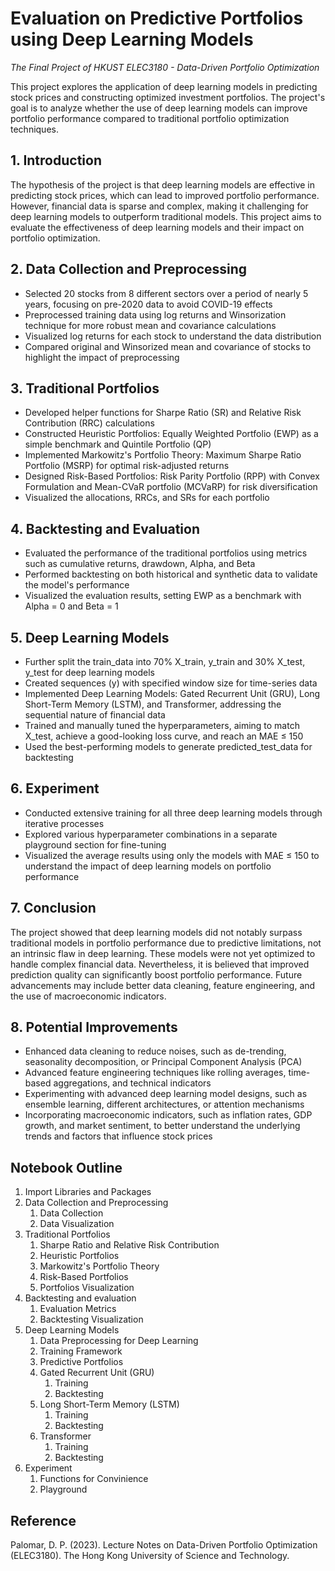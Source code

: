 # Evaluation on Predictive Portfolios using Deep Learning Models
*The Final Project of HKUST ELEC3180 - Data-Driven Portfolio Optimization*

This project explores the application of deep learning models in predicting stock prices and constructing optimized investment portfolios. The project's goal is to analyze whether the use of deep learning models can improve portfolio performance compared to traditional portfolio optimization techniques.

## 1. Introduction
The hypothesis of the project is that deep learning models are effective in predicting stock prices, which can lead to improved portfolio performance. However, financial data is sparse and complex, making it challenging for deep learning models to outperform traditional models. This project aims to evaluate the effectiveness of deep learning models and their impact on portfolio optimization.

## 2. Data Collection and Preprocessing
- Selected 20 stocks from 8 different sectors over a period of nearly 5 years, focusing on pre-2020 data to avoid COVID-19 effects
- Preprocessed training data using log returns and Winsorization technique for more robust mean and covariance calculations
- Visualized log returns for each stock to understand the data distribution
- Compared original and Winsorized mean and covariance of stocks to highlight the impact of preprocessing

## 3. Traditional Portfolios
- Developed helper functions for Sharpe Ratio (SR) and Relative Risk Contribution (RRC) calculations
- Constructed Heuristic Portfolios: Equally Weighted Portfolio (EWP) as a simple benchmark and Quintile Portfolio (QP)
- Implemented Markowitz's Portfolio Theory: Maximum Sharpe Ratio Portfolio (MSRP) for optimal risk-adjusted returns
- Designed Risk-Based Portfolios: Risk Parity Portfolio (RPP) with Convex Formulation and Mean-CVaR portfolio (MCVaRP) for risk diversification
- Visualized the allocations, RRCs, and SRs for each portfolio

## 4. Backtesting and Evaluation
- Evaluated the performance of the traditional portfolios using metrics such as cumulative returns, drawdown, Alpha, and Beta
- Performed backtesting on both historical and synthetic data to validate the model's performance
- Visualized the evaluation results, setting EWP as a benchmark with Alpha = 0 and Beta = 1

## 5. Deep Learning Models
- Further split the train_data into 70% X_train, y_train and 30% X_test, y_test for deep learning models
- Created sequences (y) with specified window size for time-series data
- Implemented Deep Learning Models: Gated Recurrent Unit (GRU), Long Short-Term Memory (LSTM), and Transformer, addressing the sequential nature of financial data
- Trained and manually tuned the hyperparameters, aiming to match X_test, achieve a good-looking loss curve, and reach an MAE ≤ 150
- Used the best-performing models to generate predicted_test_data for backtesting

## 6. Experiment
- Conducted extensive training for all three deep learning models through iterative processes
- Explored various hyperparameter combinations in a separate playground section for fine-tuning
- Visualized the average results using only the models with MAE ≤ 150 to understand the impact of deep learning models on portfolio performance

## 7. Conclusion
The project showed that deep learning models did not notably surpass traditional models in portfolio performance due to predictive limitations, not an intrinsic flaw in deep learning. These models were not yet optimized to handle complex financial data. Nevertheless, it is believed that improved prediction quality can significantly boost portfolio performance. Future advancements may include better data cleaning, feature engineering, and the use of macroeconomic indicators.

## 8. Potential Improvements
- Enhanced data cleaning to reduce noises, such as de-trending, seasonality decomposition, or Principal Component Analysis (PCA)
- Advanced feature engineering techniques like rolling averages, time-based aggregations, and technical indicators
- Experimenting with advanced deep learning model designs, such as ensemble learning, different architectures, or attention mechanisms
- Incorporating macroeconomic indicators, such as inflation rates, GDP growth, and market sentiment, to better understand the underlying trends and factors that influence stock prices

## Notebook Outline
1. Import Libraries and Packages
2. Data Collection and Preprocessing
    1. Data Collection
    2. Data Visualization
3. Traditional Portfolios
    1. Sharpe Ratio and Relative Risk Contribution
    2. Heuristic Portfolios
    3. Markowitz's Portfolio Theory
    4. Risk-Based Portfolios
    5. Portfolios Visualization
4. Backtesting and evaluation
    1. Evaluation Metrics
    2. Backtesting Visualization
5. Deep Learning Models
    1. Data Preprocessing for Deep Learning
    2. Training Framework
    3. Predictive Portfolios
    4. Gated Recurrent Unit (GRU)
        1. Training
        2. Backtesting
    5. Long Short-Term Memory (LSTM)
        1. Training
        2. Backtesting
    6. Transformer
        1. Training
        2. Backtesting
6. Experiment
    1. Functions for Convinience
    2. Playground

## Reference
Palomar, D. P. (2023). Lecture Notes on Data-Driven Portfolio Optimization (ELEC3180). The Hong Kong University of Science and Technology.
